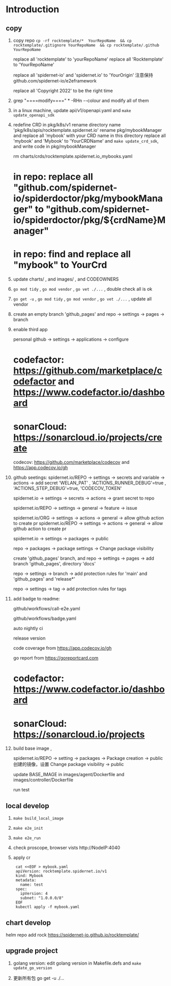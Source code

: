# Introduction

## copy

1. copy repo `cp -rf rocktemplate/*  YourRepoName  && cp rocktemplate/.gitignore YourRepoName  && cp rocktemplate/.github  YourRepoName `

   replace all 'rocktemplate' to 'yourRepoName'
   replace all 'Rocktemplate' to 'YourRepoName'

   replace all 'spidernet-io' and 'spidernet.io' to 'YourOrigin'
            注意保持 github.com/spidernet-io/e2eframework

   replace all 'Copyright 2022' to be the right time

2. grep "====modify====" * -RHn --colour  and modify all of them

3. in a linux machine, update api/v1/openapi.yaml and `make update_openapi_sdk`

4. redefine CRD in pkg/k8s/v1
    rename directory name 'pkg/k8s/apis/rocktemplate.spidernet.io'
    rename pkg/mybookManager and replace all 'mybook' with your CRD name in this directory
    replace all 'mybook' and 'Mybook' to 'YourCRDName'
    and `make update_crd_sdk`, and write code in pkg/mybookManager

    rm charts/crds/rocktemplate.spidernet.io_mybooks.yaml 

    # in repo: replace all "github.com/spidernet-io/spiderdoctor/pkg/mybookManager" to "github.com/spidernet-io/spiderdoctor/pkg/${crdName}Manager"
    # in repo: find and replace all "mybook" to YourCrd

5. update charts/ , and images/ , and CODEOWNERS

6. `go mod tidy` , `go mod vendor` , `go vet ./...` , double check all is ok

7. `go get -u` , `go mod tidy` , `go mod vendor` , `go vet ./...`  , update all vendor

8. create an empty branch 'github_pages' and  repo -> settings -> pages -> branch

9. enable third app

   personal github -> settings -> applications -> configure

   # codefactor: https://github.com/marketplace/codefactor and https://www.codefactor.io/dashboard

   # sonarCloud: https://sonarcloud.io/projects/create

   codecov: https://github.com/marketplace/codecov  and https://app.codecov.io/gh

10. github seetings:
      spidernet.io/REPO  -> settings -> secrets and variable -> actions -> add secret 'WELAN_PAT' , 'ACTIONS_RUNNER_DEBUG'=true , 'ACTIONS_STEP_DEBUG'=true, 'CODECOV_TOKEN'

      spidernet.io  -> settings -> secrets -> actions -> grant secret to repo

      spidernet.io/REPO  -> settings -> general -> feature -> issue

      spidernet.io/ORG  -> settings -> actions -> general -> allow github action to create pr
      spidernet.io/REPO  -> settings -> actions -> general -> allow github action to create pr

      spidernet.io  -> settings -> packages -> public 

      repo -> packages -> package settings -> Change package visibility

      create 'github_pages' branch, and repo -> settings -> pages -> add branch 'github_pages', directory 'docs'

      repo -> settings -> branch -> add protection rules for 'main' and 'github_pages' and 'release*'

      repo -> settings -> tag -> add protection rules for tags

11. add badge to readme:

    github/workflows/call-e2e.yaml

    github/workflows/badge.yaml

    auto nightly ci

    release version

    code coverage from https://app.codecov.io/gh

    go report from https://goreportcard.com

    # codefactor: https://www.codefactor.io/dashboard

    # sonarCloud: https://sonarcloud.io/projects

12. build base image , 

    spidernet.io/REPO -> setting -> packages -> Package creation -> public
    创建的镜像，设置 Change package visibility -> public

    update BASE_IMAGE in images/agent/Dockerfile and images/controller/Dockerfile
    
    run test

## local develop

1. `make build_local_image`

2. `make e2e_init`

3. `make e2e_run`

4. check proscope, browser vists http://NodeIP:4040

5. apply cr

        cat <<EOF > mybook.yaml
        apiVersion: rocktemplate.spidernet.io/v1
        kind: Mybook
        metadata:
          name: test
        spec:
          ipVersion: 4
          subnet: "1.0.0.0/8"
        EOF
        kubectl apply -f mybook.yaml

## chart develop

helm repo add rock https://spidernet-io.github.io/rocktemplate/

## upgrade project 

1. golang version: edit golang version in Makefile.defs and `make update_go_version`

2. 更新所有包  go get -u ./...
